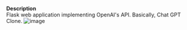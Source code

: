 **Description**<br>
Flask web application implementing OpenAI's API. Basically, Chat GPT Clone.
![image](https://github.com/samarshrestha720/test_gpt/assets/66566474/e712b4d2-3fb1-4641-94b3-8e54eaaa19f7)
